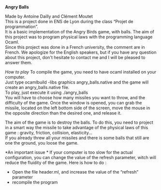 **Angry Balls**

Made by Antoine Dailly and Clément Moutet  
This is a project done in ENS de Lyon during the class “Projet de programmation”.  
It is a basic  implementation of the Angry Birds game, with balls. The aim of this project was to program physical laws with the programming language Ocaml.  
Since this project was done in a French university, the comment are in French. We apologize for the English speakers, but if you have any question about this project, don't hesitate to contact me and I will be pleased to answer them.  

*How to play*
To compile the game, you need to have ocaml installed on your computer.  
Just type ocamlbuild -libs graphics angry_balls.native and the game will create an angry_balls.native file.  
To play, just execute it using ./angry_balls  
You will have to choose how many missiles you want to throw, and the difficulty of the game. Once the window is opened, you can grab the missile, located on the left bottom side of the screen, move the mouse in the opposite direction than the desired one, and release it.  

The aim of the game is to destroy the balls. To do this, you need to project in a smart way the missile to take advantage of the physical laws of this game : gravity, friction, collision, elasticity...  
If you already threw all your missiles and there is some balls that still are one the ground, you loose the game.  

*An important issue *
If your computer is too slow for the actual configuration, you can change the value of the refresh parameter, witch will reduce the fluidity of the game. Here is how to do :  
- Open the file header.ml, and increase the value of the “refresh” parameter
- recompile the program
